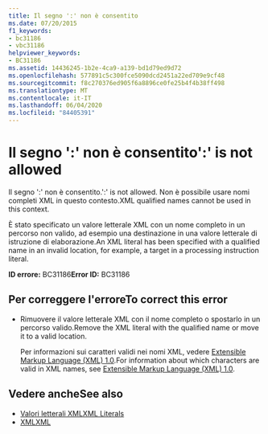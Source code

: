 ```yaml
---
title: Il segno ':' non è consentito
ms.date: 07/20/2015
f1_keywords:
- bc31186
- vbc31186
helpviewer_keywords:
- BC31186
ms.assetid: 14436245-1b2e-4ca9-a139-bd1d79ed9d72
ms.openlocfilehash: 577891c5c300fce5090dcd2451a22ed709e9cf48
ms.sourcegitcommit: f8c270376ed905f6a8896ce0fe25b4f4b38ff498
ms.translationtype: MT
ms.contentlocale: it-IT
ms.lasthandoff: 06/04/2020
ms.locfileid: "84405391"
---
```

# <a name="-is-not-allowed"></a><span data-ttu-id="e6943-102">Il segno ':' non è consentito</span><span class="sxs-lookup"><span data-stu-id="e6943-102">':' is not allowed</span></span>
<span data-ttu-id="e6943-103">Il segno ':' non è consentito.</span><span class="sxs-lookup"><span data-stu-id="e6943-103">':' is not allowed.</span></span> <span data-ttu-id="e6943-104">Non è possibile usare nomi completi XML in questo contesto.</span><span class="sxs-lookup"><span data-stu-id="e6943-104">XML qualified names cannot be used in this context.</span></span>  
  
 <span data-ttu-id="e6943-105">È stato specificato un valore letterale XML con un nome completo in un percorso non valido, ad esempio una destinazione in una valore letterale di istruzione di elaborazione.</span><span class="sxs-lookup"><span data-stu-id="e6943-105">An XML literal has been specified with a qualified name in an invalid location, for example, a target in a processing instruction literal.</span></span>  
  
 <span data-ttu-id="e6943-106">**ID errore:** BC31186</span><span class="sxs-lookup"><span data-stu-id="e6943-106">**Error ID:** BC31186</span></span>  
  
## <a name="to-correct-this-error"></a><span data-ttu-id="e6943-107">Per correggere l'errore</span><span class="sxs-lookup"><span data-stu-id="e6943-107">To correct this error</span></span>  
  
- <span data-ttu-id="e6943-108">Rimuovere il valore letterale XML con il nome completo o spostarlo in un percorso valido.</span><span class="sxs-lookup"><span data-stu-id="e6943-108">Remove the XML literal with the qualified name or move it to a valid location.</span></span>  
  
     <span data-ttu-id="e6943-109">Per informazioni sui caratteri validi nei nomi XML, vedere [Extensible Markup Language (XML) 1.0](https://www.w3.org/TR/xml).</span><span class="sxs-lookup"><span data-stu-id="e6943-109">For information about which characters are valid in XML names, see [Extensible Markup Language (XML) 1.0](https://www.w3.org/TR/xml).</span></span>  
  
## <a name="see-also"></a><span data-ttu-id="e6943-110">Vedere anche</span><span class="sxs-lookup"><span data-stu-id="e6943-110">See also</span></span>

- [<span data-ttu-id="e6943-111">Valori letterali XML</span><span class="sxs-lookup"><span data-stu-id="e6943-111">XML Literals</span></span>](../language-reference/xml-literals/index.md)
- [<span data-ttu-id="e6943-112">XML</span><span class="sxs-lookup"><span data-stu-id="e6943-112">XML</span></span>](../programming-guide/language-features/xml/index.md)
